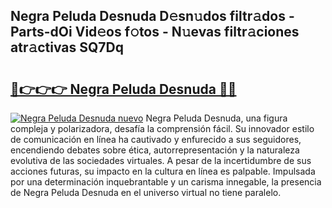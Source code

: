 ## Negra Peluda Desnuda D𝚎sn𝚞dos filtr𝚊dos - Parts-dOi Vid𝚎os f𝚘tos - N𝚞evas filtr𝚊ciones atr𝚊ctivas SQ7Dq

# <h2><a href="http://mb8b32.tromn.icu/?c=Negra+Peluda+Desnuda">🔗👉👉👉 Negra Peluda Desnuda 🔗🔗</a></h2>

[![Negra Peluda Desnuda nuevo](https://i.imgur.com/pEAQMta.gif)](http://mb8b32.tromn.icu/?c=Negra+Peluda+Desnuda)
Negra Peluda Desnuda, una figura compleja y polarizadora, desafía la comprensión fácil. Su innovador estilo de comunicación en línea ha cautivado y enfurecido a sus seguidores, encendiendo debates sobre ética, autorrepresentación y la naturaleza evolutiva de las sociedades virtuales. A pesar de la incertidumbre de sus acciones futuras, su impacto en la cultura en línea es palpable. Impulsada por una determinación inquebrantable y un carisma innegable, la presencia de Negra Peluda Desnuda en el universo virtual no tiene paralelo.

